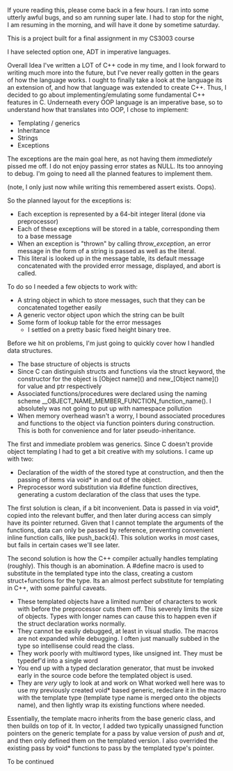 If youre reading this, please come back in a few hours. I ran into some utterly awful bugs, and so am running super late. I had to stop for the night, I am resuming in the morning, and will have it done by sometime saturday.

This is a project built for a final assignment in my CS3003 course

I have selected option one, ADT in imperative languages.

Overall Idea
I've written a LOT of C++ code in my time, and I look forward to writing much more into the future, but I've never really gotten in the gears of how the language works. I ought to finally take a look at the language its an extension of, and how that language was extended to create C++. Thus, I decided to go about implementing/emulating some fundamental C++ features in C. 
Underneath every OOP language is an imperative base, so to understand how that translates into OOP, I chose to implement:
* Templating / generics
* Inheritance
* Strings
* Exceptions

The exceptions are the main goal here, as not having them _immediately_ pissed me off. I do not enjoy passing error states as NULL. Its too annoying to debug. I'm going to need all the planned features to implement them.

(note, I only just now while writing this remembered assert exists. Oops).

So the planned layout for the exceptions is:
* Each exception is represented by a 64-bit integer literal (done via preprocessor)
* Each of these exceptions will be stored in a table, corresponding them to a base message
* When an exception is "thrown" by calling _throw\_exception_, an error message in the form of a string is passed as well as the literal.
* This literal is looked up in the message table, its default message concatenated with the provided error message, displayed, and abort is called.

To do so I needed a few objects to work with:
* A string object in which to store messages, such that they can be concatenated together easily
* A generic vector object upon which the string can be built
* Some form of lookup table for the error messages
	* I settled on a pretty basic fixed height binary tree.

Before we hit on problems, I'm just going to quickly cover how I handled data structures. 
* The base structure of objects is structs
* Since C can distinguish structs and functions via the struct keyword, the constructor for the object is \[Object name]() and new_\[Object name]() for value and ptr respectively
* Associated functions/procedures were declared using the naming scheme \_\_OBJECT_NAME_MEMBER_FUNCTION_function_name(). I absolutely was not going to put up with namespace pollution
* When memory overhead wasn't a worry, I bound associated procedures and functions to the object via function pointers during construction. This is both for convenience and for later pseudo-inheritance.

The first and immediate problem was generics. Since C doesn't provide object templating I had to get a bit creative with my solutions. I came up with two:
* Declaration of the width of the stored type at construction, and then the passing of items via void* in and out of the object.
* Preprocessor word substitution via \#define function directives, generating a custom declaration of the class that uses the type.

The first solution is clean, if a bit inconvenient. Data is passed in via void*, copied into the relevant buffer, and then later during access can simply have its pointer returned. Given that I cannot template the arguments of the functions, data can only be passed by reference, preventing convenient inline function calls, like push_back(4). This solution works in _most_ cases, but fails in certain cases we'll see later.

The second solution is how the C++ compiler actually handles templating (roughly). This though is an abomination. A #define macro is used to substitute in the templated type into the class, creating a custom struct+functions for the type. Its an almost perfect substitute for templating in C++, with some painful caveats.
* These templated objects have a limited number of characters to work with before the preprocessor cuts them off. This severely limits the size of objects. Types with longer names can cause this to happen even if the struct declaration works normally.
* They cannot be easily debugged, at least in visual studio. The macros are not expanded while debugging. I often just manually subbed in the type so intellisense could read the class.
* They work poorly with multiword types, like unsigned int. They must be typedef'd into a single word
* You end up with a typed declaration generator, that must be invoked early in the source code before the templated object is used.
* They are _very_ ugly to look at and work on
What worked well here was to use my previously created void* based generic, redeclare it in the macro with the template type (template type name is merged onto the objects name), and then lightly wrap its existing functions where needed. 

Essentially, the template macro inherits from the base generic class, and then builds on top of it. In vector, I added two typically unassigned function pointers on the generic template for a pass by value version of _push_ and _at_, and then only defined them on the templated version. I also overrided the existing pass by void* functions to pass by the templated type's pointer. 

To be continued
